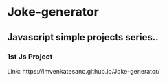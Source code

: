 # Joke-generator
<h2>Javascript simple projects series..</h2>
<h3>1st Js Project</h3>
<p>Link: https://imvenkatesanc.github.io/Joke-generator/</p>
